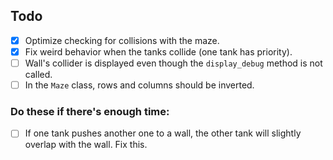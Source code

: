 ## Todo
- [x] Optimize checking for collisions with the maze.
- [x] Fix weird behavior when the tanks collide (one tank has priority).
- [ ] Wall's collider is displayed even though the `display_debug` method is not called.
- [ ] In the `Maze` class, rows and columns should be inverted.

### Do these if there's enough time:
- [ ] If one tank pushes another one to a wall, the other tank will slightly overlap with the wall. Fix this.
